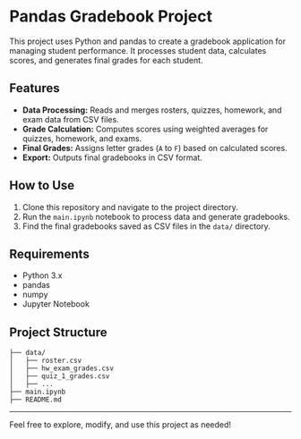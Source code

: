 
# Pandas Gradebook Project

This project uses Python and pandas to create a gradebook application for managing student performance. It processes student data, calculates scores, and generates final grades for each student.

## Features

- **Data Processing:** Reads and merges rosters, quizzes, homework, and exam data from CSV files.
- **Grade Calculation:** Computes scores using weighted averages for quizzes, homework, and exams.
- **Final Grades:** Assigns letter grades (`A` to `F`) based on calculated scores.
- **Export:** Outputs final gradebooks in CSV format.

## How to Use

1. Clone this repository and navigate to the project directory.
2. Run the `main.ipynb` notebook to process data and generate gradebooks.
3. Find the final gradebooks saved as CSV files in the `data/` directory.

## Requirements

- Python 3.x
- pandas
- numpy
- Jupyter Notebook

## Project Structure

```
├── data/
│   ├── roster.csv
│   ├── hw_exam_grades.csv
│   ├── quiz_1_grades.csv
│   ├── ...
├── main.ipynb
├── README.md
```

---

Feel free to explore, modify, and use this project as needed!
